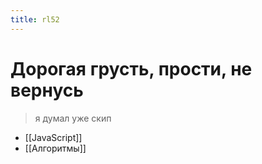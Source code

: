 ```yaml
---
title: rl52
---
```


# Дорогая грусть, прости, не вернусь

> я думал уже скип

- [[JavaScript]]
- [[Алгоритмы]]
